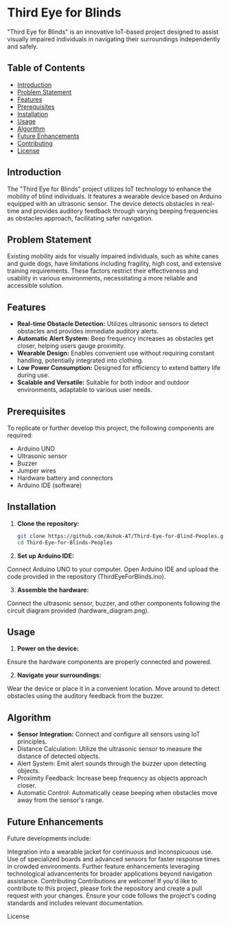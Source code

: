 # Third Eye for Blinds

"Third Eye for Blinds" is an innovative IoT-based project designed to assist visually impaired individuals in navigating their surroundings independently and safely.

## Table of Contents

- [Introduction](#introduction)
- [Problem Statement](#problem-statement)
- [Features](#features)
- [Prerequisites](#prerequisites)
- [Installation](#installation)
- [Usage](#usage)
- [Algorithm](#algorithm)
- [Future Enhancements](#future-enhancements)
- [Contributing](#contributing)
- [License](#license)

## Introduction

The "Third Eye for Blinds" project utilizes IoT technology to enhance the mobility of blind individuals. It features a wearable device based on Arduino equipped with an ultrasonic sensor. The device detects obstacles in real-time and provides auditory feedback through varying beeping frequencies as obstacles approach, facilitating safer navigation.

## Problem Statement

Existing mobility aids for visually impaired individuals, such as white canes and guide dogs, have limitations including fragility, high cost, and extensive training requirements. These factors restrict their effectiveness and usability in various environments, necessitating a more reliable and accessible solution.

## Features

- **Real-time Obstacle Detection:** Utilizes ultrasonic sensors to detect obstacles and provides immediate auditory alerts.
- **Automatic Alert System:** Beep frequency increases as obstacles get closer, helping users gauge proximity.
- **Wearable Design:** Enables convenient use without requiring constant handling, potentially integrated into clothing.
- **Low Power Consumption:** Designed for efficiency to extend battery life during use.
- **Scalable and Versatile:** Suitable for both indoor and outdoor environments, adaptable to various user needs.

## Prerequisites

To replicate or further develop this project, the following components are required:
- Arduino UNO
- Ultrasonic sensor
- Buzzer
- Jumper wires
- Hardware battery and connectors
- Arduino IDE (software)

## Installation

1. **Clone the repository:**
   ```bash
   git clone https://github.com/Ashok-AT/Third-Eye-for-Blind-Peoples.git
   cd Third-Eye-for-Blinds-Peoples
   ```
2. **Set up Arduino IDE:**

Connect Arduino UNO to your computer.
Open Arduino IDE and upload the code provided in the repository (ThirdEyeForBlinds.ino).

3. **Assemble the hardware:**

Connect the ultrasonic sensor, buzzer, and other components following the circuit diagram provided (hardware_diagram.png).

## Usage

1. **Power on the device:**

Ensure the hardware components are properly connected and powered.

2. **Navigate your surroundings:**

Wear the device or place it in a convenient location.
Move around to detect obstacles using the auditory feedback from the buzzer.

## Algorithm

- <b>Sensor Integration:</b> Connect and configure all sensors using IoT principles.
- Distance Calculation: Utilize the ultrasonic sensor to measure the distance of detected objects.
- Alert System: Emit alert sounds through the buzzer upon detecting objects.
- Proximity Feedback: Increase beep frequency as objects approach closer.
- Automatic Control: Automatically cease beeping when obstacles move away from the sensor's range.

## Future Enhancements
Future developments include:

Integration into a wearable jacket for continuous and inconspicuous use.
Use of specialized boards and advanced sensors for faster response times in crowded environments.
Further feature enhancements leveraging technological advancements for broader applications beyond navigation assistance.
Contributing
Contributions are welcome! If you'd like to contribute to this project, please fork the repository and create a pull request with your changes. Ensure your code follows the project's coding standards and includes relevant documentation.

License
